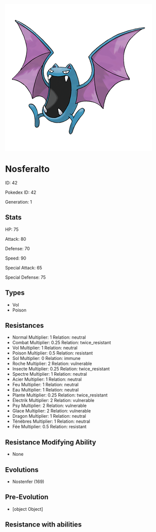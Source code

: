 ![](https://raw.githubusercontent.com/PokeAPI/sprites/master/sprites/pokemon/other/official-artwork/42.png)

# Nosferalto
ID: 42

Pokedex ID: 42

Generation: 1

## Stats

HP: 75

Attack: 80

Defense: 70

Speed: 90

Special Attack: 65

Special Defense: 75

## Types

- Vol
- Poison
## Resistances

- Normal Multiplier: 1 Relation: neutral
- Combat Multiplier: 0.25 Relation: twice_resistant
- Vol Multiplier: 1 Relation: neutral
- Poison Multiplier: 0.5 Relation: resistant
- Sol Multiplier: 0 Relation: immune
- Roche Multiplier: 2 Relation: vulnerable
- Insecte Multiplier: 0.25 Relation: twice_resistant
- Spectre Multiplier: 1 Relation: neutral
- Acier Multiplier: 1 Relation: neutral
- Feu Multiplier: 1 Relation: neutral
- Eau Multiplier: 1 Relation: neutral
- Plante Multiplier: 0.25 Relation: twice_resistant
- Électrik Multiplier: 2 Relation: vulnerable
- Psy Multiplier: 2 Relation: vulnerable
- Glace Multiplier: 2 Relation: vulnerable
- Dragon Multiplier: 1 Relation: neutral
- Ténèbres Multiplier: 1 Relation: neutral
- Fée Multiplier: 0.5 Relation: resistant
## Resistance Modifying Ability

- None

## Evolutions

- Nostenfer (169)
## Pre-Evolution

- [object Object]

## Resistance with abilities
